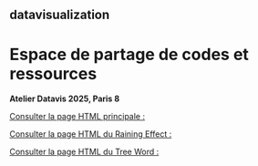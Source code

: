## datavisualization

# Espace de partage de codes et ressources

**Atelier Datavis 2025, Paris 8**

[Consulter la page HTML principale :](https://elfazazioumaima.github.io/data_visualisation_thyp/seance01ex01.html)

[Consulter la page HTML du Raining Effect :](https://elfazazioumaima.github.io/data_visualisation_thyp/rain.html)

[Consulter la page HTML du Tree Word :](https://elfazazioumaima.github.io/data_visualisation_thyp/seance01ex01.html)